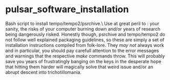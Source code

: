 # pulsar_software_installation
Bash script to install tempo/tempo2/psrchive.\\
Use at great peril to : your sanity, the risks of your computer burning down and/or years of research being dangerously risked.
Honestly though, psrchive and tempo/tempo2 do not follow well explained packaging guidelines, so these are simply a set of installation instructions compiled from folk-lore. They *may not* always work and in particular, you should pay carefull attention to the error messages and warnings that the respective *make* commands throw. This will probably save you years of frustratingly banging on the keys in the desperate hope that hitting them harder will magically solve that weird issue and/or an abrupt descent into trichotillomania.
